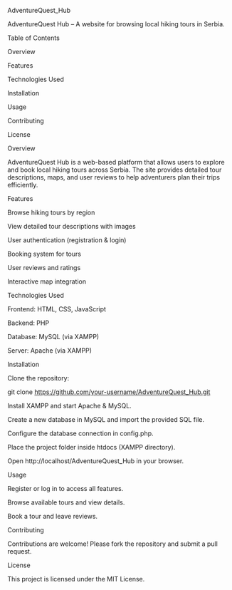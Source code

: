 AdventureQuest_Hub

AdventureQuest Hub – A website for browsing local hiking tours in Serbia.

Table of Contents

Overview

Features

Technologies Used

Installation

Usage

Contributing

License

Overview

AdventureQuest Hub is a web-based platform that allows users to explore and book local hiking tours across Serbia. The site provides detailed tour descriptions, maps, and user reviews to help adventurers plan their trips efficiently.

Features

Browse hiking tours by region

View detailed tour descriptions with images

User authentication (registration & login)

Booking system for tours

User reviews and ratings

Interactive map integration

Technologies Used

Frontend: HTML, CSS, JavaScript

Backend: PHP

Database: MySQL (via XAMPP)

Server: Apache (via XAMPP)

Installation

Clone the repository:

git clone https://github.com/your-username/AdventureQuest_Hub.git

Install XAMPP and start Apache & MySQL.

Create a new database in MySQL and import the provided SQL file.

Configure the database connection in config.php.

Place the project folder inside htdocs (XAMPP directory).

Open http://localhost/AdventureQuest_Hub in your browser.

Usage

Register or log in to access all features.

Browse available tours and view details.

Book a tour and leave reviews.

Contributing

Contributions are welcome! Please fork the repository and submit a pull request.

License

This project is licensed under the MIT License.